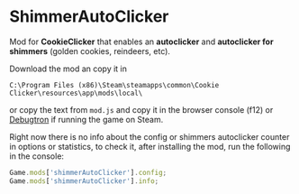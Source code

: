 # ShimmerAutoClicker

Mod for **CookieClicker** that enables an 	**autoclicker** and **autoclicker for shimmers** (golden cookies, reindeers, etc).

Download the mod an copy it in

`C:\Program Files (x86)\Steam\steamapps\common\Cookie Clicker\resources\app\mods\local\`

or copy the text from `mod.js` and copy it in the browser console (f12) or [Debugtron](https://github.com/bytedance/debugtron) if running the game on Steam.

Right now there is no info about the config or shimmers autoclicker counter in options or statistics, to check it, after installing the mod, run the following in the console:

```js
Game.mods['shimmerAutoClicker'].config;
Game.mods['shimmerAutoClicker'].info;
```
